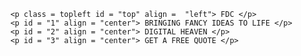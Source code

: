 <!DOCTYPE html>
<html lang="en">

<head>
  <meta charset="UTF-8">
  <meta name="viewport" content="width=device-width, initial-scale=1.0">
  <meta http-equiv="X-UA-Compatible" content="ie=edge">
  <title>Document</title>
  <link rel="stylesheet" href="reset.css">
  <link rel="stylesheet" href="style.css">
</head>




<div name = "assignment1">
    <body>
    <link rel="stylesheet" href="index.css.css">


        <p class = topleft id = "top" align =  "left"> FDC </p>
        <p id = "1" align = "center"> BRINGING FANCY IDEAS TO LIFE </p>
        <p id = "2" align = "center"> DIGITAL HEAVEN </p>
        <p id = "3" align = "center"> GET A FREE QUOTE </p>
</div>
</body>
</div> 
